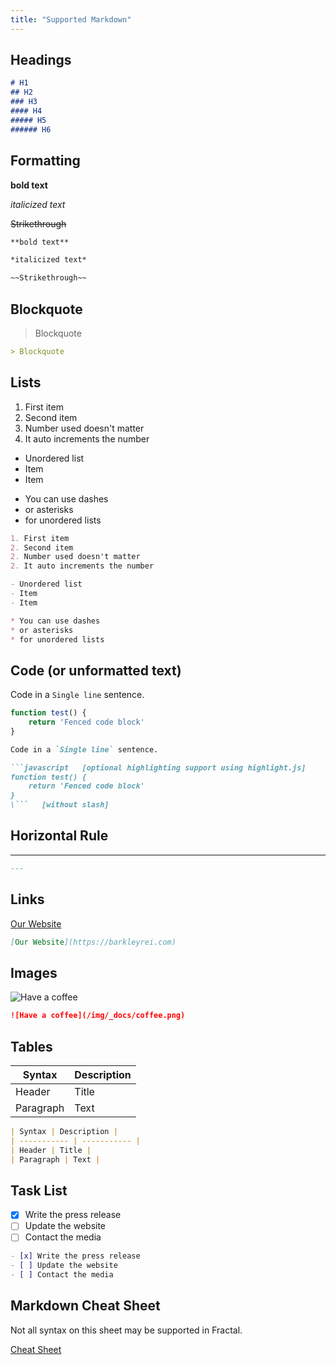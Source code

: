 ```yaml
---
title: "Supported Markdown"
---
```


## Headings

```markdown
# H1
## H2
### H3
#### H4
##### H5
###### H6
```

## Formatting

**bold text**

*italicized text*

~~Strikethrough~~

```markdown
**bold text**

*italicized text*

~~Strikethrough~~
```

## Blockquote

> Blockquote

```markdown
> Blockquote
```

## Lists

1. First item
2. Second item
2. Number used doesn't matter
2. It auto increments the number

- Unordered list
- Item
- Item

* You can use dashes
* or asterisks
* for unordered lists

```markdown
1. First item
2. Second item
2. Number used doesn't matter
2. It auto increments the number

- Unordered list
- Item
- Item

* You can use dashes
* or asterisks
* for unordered lists
```

## Code (or unformatted text)

Code in a `Single line` sentence.

```javascript
function test() {
    return 'Fenced code block'
}
```

```markdown
Code in a `Single line` sentence.
```

```markdown
```javascript   [optional highlighting support using highlight.js]
function test() {
    return 'Fenced code block'
}
\```   [without slash]
``` 

## Horizontal Rule

---

```markdown
---
```

## Links

[Our Website](https://barkleyrei.com)

```markdown
[Our Website](https://barkleyrei.com)
```

## Images

![Have a coffee](/img/_docs/coffee.png)

```markdown
![Have a coffee](/img/_docs/coffee.png)
```

## Tables

| Syntax | Description |
| ----------- | ----------- |
| Header | Title |
| Paragraph | Text |

```markdown
| Syntax | Description |
| ----------- | ----------- |
| Header | Title |
| Paragraph | Text |
```

## Task List

- [x] Write the press release
- [ ] Update the website
- [ ] Contact the media

```markdown
- [x] Write the press release
- [ ] Update the website
- [ ] Contact the media
```

## Markdown Cheat Sheet

Not all syntax on this sheet may be supported in Fractal.

[Cheat Sheet](https://www.markdownguide.org/cheat-sheet/)
